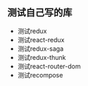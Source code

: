 ## 测试自己写的库
- 测试redux
- 测试react-redux
- 测试redux-saga
- 测试redux-thunk
- 测试react-router-dom
- 测试recompose